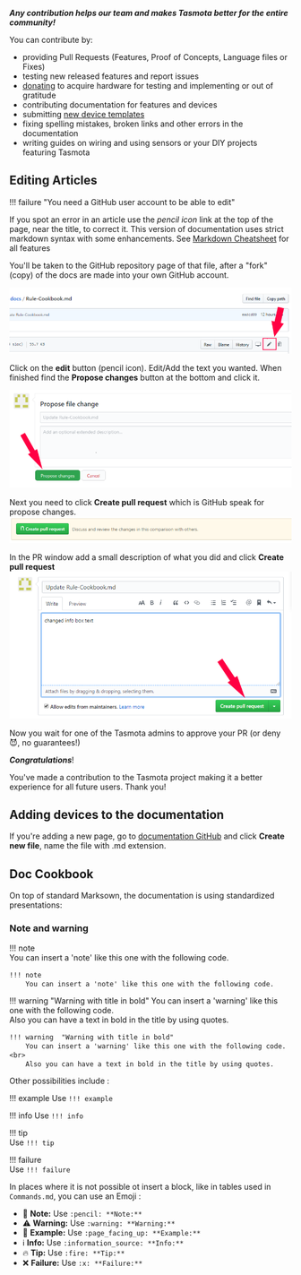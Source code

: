 ***Any contribution helps our team and makes Tasmota better for the entire community!***

You can contribute by:

- providing Pull Requests (Features, Proof of Concepts, Language files or Fixes)
- testing new released features and report issues
- [donating](https://paypal.me/tasmota) to acquire hardware for testing and implementing or out of gratitude
- contributing documentation for features and devices
- submitting [new device templates](https://templates.blakadder.com/new.html) 
- fixing spelling mistakes, broken links and other errors in the documentation
- writing guides on wiring and using sensors or your DIY projects featuring Tasmota

## Editing Articles

!!! failure "You need a GitHub user account to be able to edit"

If you spot an error in an article use the *pencil icon* link at the top of the page, near the title, to correct it. This version of documentation uses strict markdown syntax with some enhancements. See [Markdown Cheatsheet](https://3os.org/markdownCheatSheet/welcome/) for all features

You'll be taken to the GitHub repository page of that file, after a "fork" (copy) of the docs are made into your own GitHub account.

![Edit file](_media/pr_tutorial_1.png)

Click on the **edit** button (pencil icon). Edit/Add the text you wanted. When finished find the **Propose changes** button at the bottom and click it.

![Propose file change](_media/pr_tutorial_2.png)

Next you need to click **Create pull request** which is GitHub speak for propose changes.
![Create pull request](_media/pr_tutorial_3.png)

In the PR window add a small description of what you did and click **Create pull request**
![Create pull request](_media/pr_tutorial_4.png)

Now you wait for one of the Tasmota admins to approve your PR (or deny :smiling_imp:, no guarantees!) 

_**Congratulations**_! 

You've made a contribution to the Tasmota project making it a better experience for all future users. Thank you!

## Adding devices to the documentation
If you're adding a new page, go to [documentation GitHub](https://github.com/tasmota/docs/tree/master/docs) and click **Create new file**, name the file with .md extension.

## Doc Cookbook

On top of standard Marksown, the documentation is using standardized presentations:

### Note and warning

!!! note   
    You can insert a 'note' like this one with the following code.
```haskel
!!! note
    You can insert a 'note' like this one with the following code.
```

!!! warning  "Warning with title in bold"
    You can insert a 'warning' like this one with the following code.<br>
    Also you can have a text in bold in the title by using quotes.
```haskel
!!! warning  "Warning with title in bold"
    You can insert a 'warning' like this one with the following code.<br>
    Also you can have a text in bold in the title by using quotes.
```

Other possibilities include :

!!! example
    Use `!!! example`

!!! info
    Use `!!! info`

!!! tip         
    Use `!!! tip`

!!! failure     
    Use `!!! failure`

In places where it is not possible ot insert a block, like in tables used in 
`Commands.md`, you can use an Emoji :

* :pencil: **Note:** Use `:pencil: **Note:** `
* :warning: **Warning:** Use `:warning: **Warning:** `
* :page_facing_up: **Example:** Use `:page_facing_up: **Example:** `
* :information_source: **Info:** Use `:information_source: **Info:** `
* :fire: **Tip:** Use `:fire: **Tip:** `
* :x: **Failure:** Use `:x: **Failure:** `
